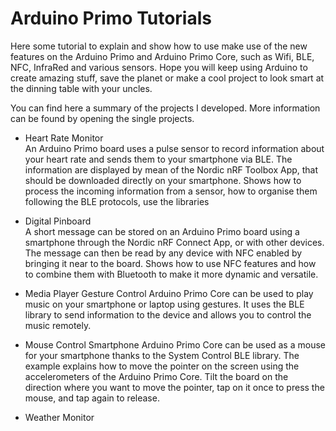 # Arduino Primo Tutorials

Here some tutorial to explain and show how to use make use of the new features on the Arduino Primo and Arduino Primo Core, 
such as Wifi, BLE, NFC, InfraRed and various sensors. Hope you will keep using Arduino to create amazing stuff, save the 
planet or make a cool project to look smart at the dinning table with your uncles.

You can find here a summary of the projects I developed. More information can be found by opening the single projects.

* Heart Rate Monitor   
    An Arduino Primo board uses a pulse sensor to record information about your heart rate and sends them to your 
    smartphone via BLE. The information are displayed by mean of the Nordic nRF Toolbox App, that should be downloaded 
    directly on your smartphone.
    Shows how to process the incoming information from a sensor, how to organise them following the BLE protocols,
    use the libraries

* Digital Pinboard   
    A short message can be stored on an Arduino Primo board using a smartphone through the Nordic nRF Connect App, or 
    with other devices.
    The message can then be read by any device with NFC enabled by bringing it near to the board.
    Shows how to use NFC features and how to combine them with Bluetooth to make it more dynamic and versatile.
    
* Media Player Gesture Control
    Arduino Primo Core can be used to play music on your smartphone or laptop using gestures. 
    It uses the BLE library to send information to the device and allows you to control the music remotely.

* Mouse Control Smartphone
    Arduino Primo Core can be used as a mouse for your smartphone thanks to the System Control BLE library.
    The example explains how to move the pointer on the screen using the accelerometers of the Arduino Primo Core. 
    Tilt the board on the direction where you want to move the pointer, tap on it once to press the mouse, 
    and tap again to release.

*   Weather Monitor
    
